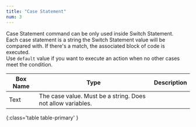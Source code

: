 ```yaml
---
title: "Case Statement"
num: 3
---
```


Case Statement command can be only used inside Switch Statement.\
Each case statement is a string the Switch Statement value will be compared with. If there's a match, the associated block of code is executed.\
Use `default` value if you want to execute an action when no other cases meet the condition.

| Box Name | Type | Description | 
|-------|--------|--------|
| Text	 | The case value. Must be a string. Does not allow variables.
{:class='table table-primary' }









